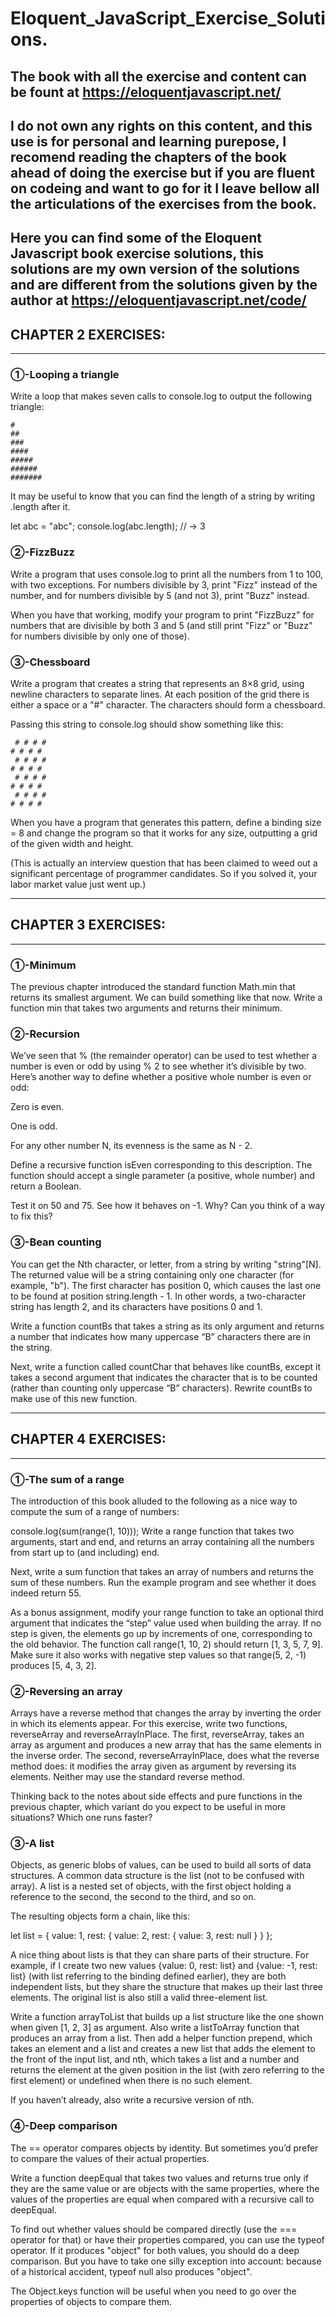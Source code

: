 # Eloquent_JavaScript_Exercise_Solutions.

## The book with all the exercise and content can be fount at https://eloquentjavascript.net/

## I do not own any rights on this content, and this use is for personal and learning purepose, I recomend reading the chapters of the book ahead of doing the exercise but if you are fluent on codeing and want to go for it I leave bellow all the articulations of the exercises from the book.

## Here you can find some of the Eloquent Javascript book exercise solutions, this solutions are my own version of the solutions and are different from the solutions given by the author at https://eloquentjavascript.net/code/


## CHAPTER 2 EXERCISES:
**********************************************************************************

### ①-Looping a triangle
Write a loop that makes seven calls to console.log to output the following triangle:

    #
    ##
    ###
    ####
    #####
    ######
    #######

It may be useful to know that you can find the length of a string by writing .length after it.

let abc = "abc";
console.log(abc.length);
// → 3


### ②-FizzBuzz
Write a program that uses console.log to print all the numbers from 1 to 100, with two exceptions. For numbers divisible by 3, print "Fizz" instead of the number, and for numbers divisible by 5 (and not 3), print "Buzz" instead.

When you have that working, modify your program to print "FizzBuzz" for numbers that are divisible by both 3 and 5 (and still print "Fizz" or "Buzz" for numbers divisible by only one of those).


### ③-Chessboard
Write a program that creates a string that represents an 8×8 grid, using newline characters to separate lines. At each position of the grid there is either a space or a "#" character. The characters should form a chessboard.

Passing this string to console.log should show something like this:

     # # # #
    # # # # 
     # # # #
    # # # # 
     # # # #
    # # # # 
     # # # #
    # # # # 

When you have a program that generates this pattern, define a binding size = 8 and change the program so that it works for any size, outputting a grid of the given width and height.

(This is actually an interview question that has been claimed to weed out a significant percentage of programmer candidates. So if you solved it, your labor market value just went up.)

----------------------------------------------------------------------------------

## CHAPTER 3 EXERCISES:
**********************************************************************************

### ①-Minimum
The previous chapter introduced the standard function Math.min that returns its smallest argument. We can build something like that now. Write a function min that takes two arguments and returns their minimum.


### ②-Recursion
We’ve seen that % (the remainder operator) can be used to test whether a number is even or odd by using % 2 to see whether it’s divisible by two. Here’s another way to define whether a positive whole number is even or odd:

Zero is even.

One is odd.

For any other number N, its evenness is the same as N - 2.

Define a recursive function isEven corresponding to this description. The function should accept a single parameter (a positive, whole number) and return a Boolean.

Test it on 50 and 75. See how it behaves on -1. Why? Can you think of a way to fix this?


### ③-Bean counting
You can get the Nth character, or letter, from a string by writing "string"[N]. The returned value will be a string containing only one character (for example, "b"). The first character has position 0, which causes the last one to be found at position string.length - 1. In other words, a two-character string has length 2, and its characters have positions 0 and 1.

Write a function countBs that takes a string as its only argument and returns a number that indicates how many uppercase “B” characters there are in the string.

Next, write a function called countChar that behaves like countBs, except it takes a second argument that indicates the character that is to be counted (rather than counting only uppercase “B” characters). Rewrite countBs to make use of this new function.

----------------------------------------------------------------------------------

## CHAPTER 4 EXERCISES:
**********************************************************************************

### ①-The sum of a range
The introduction of this book alluded to the following as a nice way to compute the sum of a range of numbers:

console.log(sum(range(1, 10)));
Write a range function that takes two arguments, start and end, and returns an array containing all the numbers from start up to (and including) end.

Next, write a sum function that takes an array of numbers and returns the sum of these numbers. Run the example program and see whether it does indeed return 55.

As a bonus assignment, modify your range function to take an optional third argument that indicates the “step” value used when building the array. If no step is given, the elements go up by increments of one, corresponding to the old behavior. The function call range(1, 10, 2) should return [1, 3, 5, 7, 9]. Make sure it also works with negative step values so that range(5, 2, -1) produces [5, 4, 3, 2].


### ②-Reversing an array
Arrays have a reverse method that changes the array by inverting the order in which its elements appear. For this exercise, write two functions, reverseArray and reverseArrayInPlace. The first, reverseArray, takes an array as argument and produces a new array that has the same elements in the inverse order. The second, reverseArrayInPlace, does what the reverse method does: it modifies the array given as argument by reversing its elements. Neither may use the standard reverse method.

Thinking back to the notes about side effects and pure functions in the previous chapter, which variant do you expect to be useful in more situations? Which one runs faster?


### ③-A list
Objects, as generic blobs of values, can be used to build all sorts of data structures. A common data structure is the list (not to be confused with array). A list is a nested set of objects, with the first object holding a reference to the second, the second to the third, and so on.

The resulting objects form a chain, like this:

let list = {
  value: 1,
  rest: {
    value: 2,
    rest: {
      value: 3,
      rest: null
    }
  }
};

A nice thing about lists is that they can share parts of their structure. For example, if I create two new values {value: 0, rest: list} and {value: -1, rest: list} (with list referring to the binding defined earlier), they are both independent lists, but they share the structure that makes up their last three elements. The original list is also still a valid three-element list.

Write a function arrayToList that builds up a list structure like the one shown when given [1, 2, 3] as argument. Also write a listToArray function that produces an array from a list. Then add a helper function prepend, which takes an element and a list and creates a new list that adds the element to the front of the input list, and nth, which takes a list and a number and returns the element at the given position in the list (with zero referring to the first element) or undefined when there is no such element.

If you haven’t already, also write a recursive version of nth.

### ④-Deep comparison
The == operator compares objects by identity. But sometimes you’d prefer to compare the values of their actual properties.

Write a function deepEqual that takes two values and returns true only if they are the same value or are objects with the same properties, where the values of the properties are equal when compared with a recursive call to deepEqual.

To find out whether values should be compared directly (use the === operator for that) or have their properties compared, you can use the typeof operator. If it produces "object" for both values, you should do a deep comparison. But you have to take one silly exception into account: because of a historical accident, typeof null also produces "object".

The Object.keys function will be useful when you need to go over the properties of objects to compare them.
